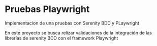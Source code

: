 # Pruebas Playwright
Implementacion de una pruebas con Serenity BDD y PLaywright

En este proyecto se busca relizar validaciones de la integración de las librerías de serenity BDD con el framework Playwright 
